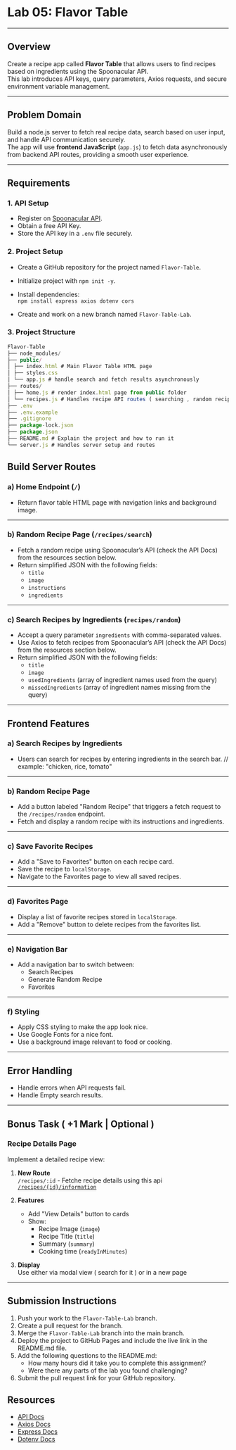 # **Lab 05: Flavor Table**

---

## **Overview**

Create a recipe app called **Flavor Table** that allows users to find recipes based on ingredients using the Spoonacular API.  
This lab introduces API keys, query parameters, Axios requests, and secure environment variable management.

---

## **Problem Domain**

Build a node.js server to fetch real recipe data, search based on user input, and handle API communication securely.  
The app will use **frontend JavaScript** (`app.js`) to fetch data asynchronously from backend API routes, providing a smooth user experience.

---

## **Requirements**

### 1. API Setup

- Register on [Spoonacular API](https://spoonacular.com/food-api).
- Obtain a free API Key.
- Store the API key in a `.env` file securely.

### 2. Project Setup

- Create a GitHub repository for the project named `Flavor-Table`.
- Initialize project with `npm init -y`.
- Install dependencies:  
  `npm install express axios dotenv cors`

- Create and work on a new branch named `Flavor-Table-Lab`.

### 3. Project Structure

```javascript
Flavor-Table
├── node_modules/
├── public/
│ ├── index.html # Main Flavor Table HTML page
│ ├── styles.css
│ └── app.js # handle search and fetch results asynchronously
├── routes/
│ ├── home.js # render index.html page from public folder
│ └── recipes.js # Handles recipe API routes ( searching , random recipes ... )
├── .env
├── .env.example
├── .gitignore
├── package-lock.json
├── package.json
├── README.md # Explain the project and how to run it
└── server.js # Handles server setup and routes
```

## **Build Server Routes**

### a) Home Endpoint (`/`)

- Return flavor table HTML page with navigation links and background image.

---

### b) Random Recipe Page (`/recipes/search`)

- Fetch a random recipe using Spoonacular’s API (check the API Docs) from the resources section below.
- Return simplified JSON with the following fields:
  - `title`
  - `image`
  - `instructions`
  - `ingredients`

---

### c) Search Recipes by Ingredients (`recipes/random`)

- Accept a query parameter `ingredients` with comma-separated values.
- Use Axios to fetch recipes from Spoonacular’s API (check the API Docs) from the resources section below.
- Return simplified JSON with the following fields:
  - `title`
  - `image`
  - `usedIngredients` (array of ingredient names used from the query)
  - `missedIngredients` (array of ingredient names missing from the query)

---

## **Frontend Features**

### a) **Search Recipes by Ingredients**

- Users can search for recipes by entering ingredients in the search bar. // example: "chicken, rice, tomato"

---

### b) **Random Recipe Page**

- Add a button labeled "Random Recipe" that triggers a fetch request to the `/recipes/random` endpoint.
- Fetch and display a random recipe with its instructions and ingredients.

---

### c) **Save Favorite Recipes**

- Add a "Save to Favorites" button on each recipe card.
- Save the recipe to `localStorage`.
- Navigate to the Favorites page to view all saved recipes.

---

### d) **Favorites Page**

- Display a list of favorite recipes stored in `localStorage`.
- Add a "Remove" button to delete recipes from the favorites list.

---

### e) Navigation Bar

- Add a navigation bar to switch between:
  - Search Recipes
  - Generate Random Recipe
  - Favorites

---

### f) **Styling**

- Apply CSS styling to make the app look nice.
- Use Google Fonts for a nice font.
- Use a background image relevant to food or cooking.

---

## **Error Handling**

- Handle errors when API requests fail.
- Handle Empty search results.

---

## **Bonus Task ( +1 Mark | Optional )**

### **Recipe Details Page**
Implement a detailed recipe view:
1. **New Route**  
   `/recipes/:id` - Fetche recipe details using this api [`/recipes/{id}/information`](https://spoonacular.com/food-api/docs#Get-Recipe-Information)

2. **Features**  
   - Add "View Details" button to cards  
   - Show:  
     - Recipe Image (`image`)  
     - Recipe Title (`title`)
     - Summary (`summary`) 
     - Cooking time (`readyInMinutes`)  
 

3. **Display**  
   Use either via modal view ( search for it ) or in a new page

---

## **Submission Instructions**

1. Push your work to the `Flavor-Table-Lab` branch.
2. Create a pull request for the branch.
3. Merge the `Flavor-Table-Lab` branch into the main branch.
4. Deploy the project to GitHub Pages and include the live link in the README.md file.
5. Add the following questions to the README.md:
   - How many hours did it take you to complete this assignment?
   - Were there any parts of the lab you found challenging?
6. Submit the pull request link for your GitHub repository.

## **Resources**

- [API Docs](https://spoonacular.com/food-api/docs)
- [Axios Docs](https://axios-http.com/docs/intro)
- [Express Docs](https://expressjs.com/)
- [Dotenv Docs](https://github.com/motdotla/dotenv)
